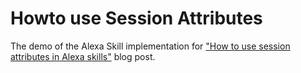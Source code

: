 # Howto use Session Attributes

The demo of the Alexa Skill implementation for ["How to use session attributes in Alexa skills"](http://whatdidilearn.info/2018/09/02/how-to-use-session-attributes-in-alexa-skills.html) blog post.
